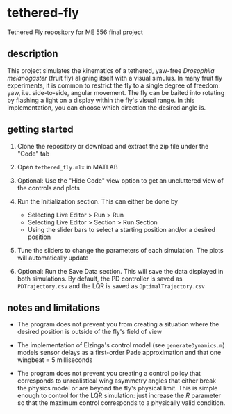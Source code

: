 # tethered-fly
Tethered Fly repository for ME 556 final project

## description
This project simulates the kinematics of a tethered, yaw-free *Drosophila melanogaster* (fruit fly) aligning itself with a visual simulus. In many fruit fly experiments, it is common to restrict the fly to a single degree of freedom: yaw, i.e. side-to-side, angular movement. The fly can be baited into rotating by flashing a light on a display within the fly's visual range. In this implementation, you can choose which direction the desired angle is.

## getting started
1. Clone the repository or download and extract the zip file under the "Code" tab

2. Open `tethered_fly.mlx` in MATLAB

3. Optional: Use the "Hide Code" view option to get an uncluttered view of the controls and plots 

4. Run the Initialization section. This can either be done by 
    - Selecting Live Editor > Run > Run
    - Selecting Live Editor > Section > Run Section
    - Using the slider bars to select a starting position and/or a desired position

5. Tune the sliders to change the parameters of each simulation. The plots will automatically update

6. Optional: Run the Save Data section. This will save the data displayed in both simulations. By default, the PD controller is saved as `PDTrajectory.csv` and the LQR is saved as `OptimalTrajectory.csv`

## notes and limitations
- The program does not prevent you from creating a situation where the desired position is outside of the fly's field of view

- The implementation of Elzinga's control model (see `generateDynamics.m`) models sensor delays as a first-order Pade approximation and that one wingbeat = 5 milliseconds

- The program does not prevent you creating a control policy that corresponds to unrealistical wing asymmetry angles that either break the physics model or are beyond the fly's physical limit. This is simple enough to control for the LQR simulation: just increase the $R$ parameter so that the maximum control corresponds to a physically valid condition.